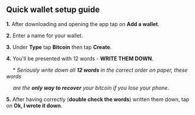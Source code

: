 ## Quick wallet setup guide

**1\.** After downloading and opening the app tap on **Add a wallet**.  
 
**2\.** Enter a name for your wallet.

**3\.** Under **Type** tap **Bitcoin** then tap **Create**.

**4\.** You'll be presented with 12 words - **WRITE THEM DOWN**.

&emsp; * *Seriously write down all **12 words** in the correct order on paper, these words*

&emsp;   *are the **only way to recover** your bitcoin if you lose your phone*.

**5\.** After having correctly (**double check the words**) written them down, tap on **Ok, I wrote it down**.
